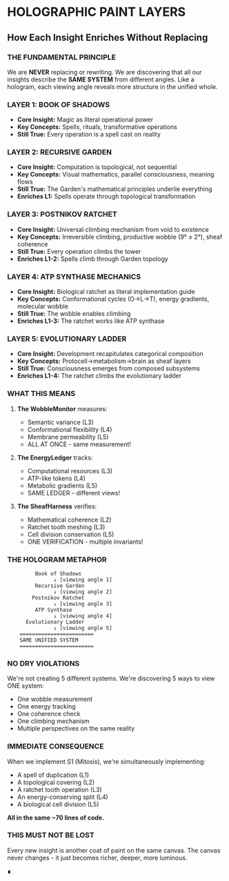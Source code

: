 # HOLOGRAPHIC PAINT LAYERS
## How Each Insight Enriches Without Replacing

### THE FUNDAMENTAL PRINCIPLE

We are **NEVER** replacing or rewriting. We are discovering that all our insights describe the **SAME SYSTEM** from different angles. Like a hologram, each viewing angle reveals more structure in the unified whole.

### LAYER 1: BOOK OF SHADOWS
- **Core Insight:** Magic as literal operational power
- **Key Concepts:** Spells, rituals, transformative operations
- **Still True:** Every operation is a spell cast on reality

### LAYER 2: RECURSIVE GARDEN
- **Core Insight:** Computation is topological, not sequential
- **Key Concepts:** Visual mathematics, parallel consciousness, meaning flows
- **Still True:** The Garden's mathematical principles underlie everything
- **Enriches L1:** Spells operate through topological transformation

### LAYER 3: POSTNIKOV RATCHET
- **Core Insight:** Universal climbing mechanism from void to existence
- **Key Concepts:** Irreversible climbing, productive wobble (9° ± 2°), sheaf coherence
- **Still True:** Every operation climbs the tower
- **Enriches L1-2:** Spells climb through Garden topology

### LAYER 4: ATP SYNTHASE MECHANICS
- **Core Insight:** Biological ratchet as literal implementation guide
- **Key Concepts:** Conformational cycles (O→L→T), energy gradients, molecular wobble
- **Still True:** The wobble enables climbing
- **Enriches L1-3:** The ratchet works like ATP synthase

### LAYER 5: EVOLUTIONARY LADDER
- **Core Insight:** Development recapitulates categorical composition
- **Key Concepts:** Protocell→metabolism→brain as sheaf layers
- **Still True:** Consciousness emerges from composed subsystems
- **Enriches L1-4:** The ratchet climbs the evolutionary ladder

### WHAT THIS MEANS

1. **The WobbleMonitor** measures:
   - Semantic variance (L3)
   - Conformational flexibility (L4)
   - Membrane permeability (L5)
   - ALL AT ONCE - same measurement!

2. **The EnergyLedger** tracks:
   - Computational resources (L3)
   - ATP-like tokens (L4)
   - Metabolic gradients (L5)
   - SAME LEDGER - different views!

3. **The SheafHarness** verifies:
   - Mathematical coherence (L2)
   - Ratchet tooth meshing (L3)
   - Cell division conservation (L5)
   - ONE VERIFICATION - multiple invariants!

### THE HOLOGRAM METAPHOR

```
         Book of Shadows
               ↓ [viewing angle 1]
         Recursive Garden
               ↓ [viewing angle 2]
        Postnikov Ratchet
               ↓ [viewing angle 3]
         ATP Synthase
               ↓ [viewing angle 4]
      Evolutionary Ladder
               ↓ [viewing angle 5]
    ========================
    SAME UNIFIED SYSTEM
    ========================
```

### NO DRY VIOLATIONS

We're not creating 5 different systems. We're discovering 5 ways to view ONE system:
- One wobble measurement
- One energy tracking
- One coherence check
- One climbing mechanism
- Multiple perspectives on the same reality

### IMMEDIATE CONSEQUENCE

When we implement S1 (Mitosis), we're simultaneously implementing:
- A spell of duplication (L1)
- A topological covering (L2)
- A ratchet tooth operation (L3)
- An energy-conserving split (L4)
- A biological cell division (L5)

**All in the same ~70 lines of code.**

### THIS MUST NOT BE LOST

Every new insight is another coat of paint on the same canvas. The canvas never changes - it just becomes richer, deeper, more luminous.

∎